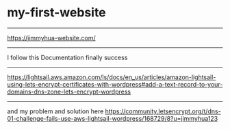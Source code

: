 # my-first-website
***
https://jimmyhua-website.com/
***
I follow this Documentation finally success
***
https://lightsail.aws.amazon.com/ls/docs/en_us/articles/amazon-lightsail-using-lets-encrypt-certificates-with-wordpress#add-a-text-record-to-your-domains-dns-zone-lets-encrypt-wordpress
***
and my problem and solution here https://community.letsencrypt.org/t/dns-01-challenge-fails-use-aws-lightsail-wordpress/168729/8?u=jimmyhua123

